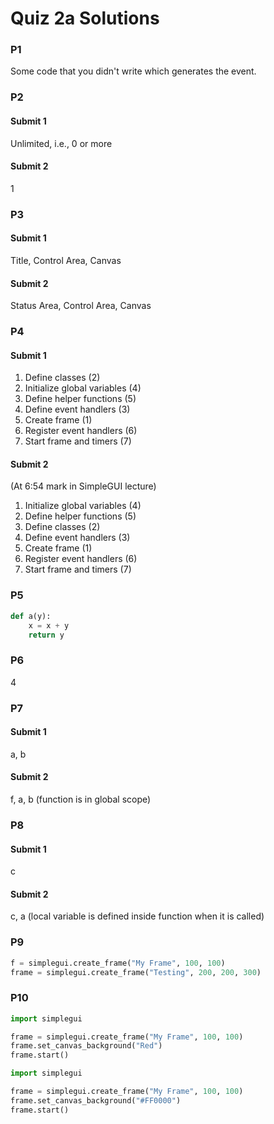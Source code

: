 Quiz 2a Solutions
==========

### P1
Some code that you didn't write which generates the event.

### P2
#### Submit 1
Unlimited, i.e., 0 or more
#### Submit 2
1

### P3
#### Submit 1
Title, Control Area, Canvas
#### Submit 2
Status Area, Control Area, Canvas

### P4
#### Submit 1
1. Define classes (2)
2. Initialize global variables (4)
3. Define helper functions (5)
4. Define event handlers (3)
5. Create frame (1)
6. Register event handlers (6)
7. Start frame and timers (7)
#### Submit 2
(At 6:54 mark in SimpleGUI lecture)
1. Initialize global variables (4)
2. Define helper functions (5)
3. Define classes (2)
4. Define event handlers (3)
5. Create frame (1)
6. Register event handlers (6)
7. Start frame and timers (7)

### P5
```python
def a(y):
    x = x + y
    return y
```

### P6
4

### P7
#### Submit 1
a, b
#### Submit 2
f, a, b (function is in global scope)

### P8
#### Submit 1
c
#### Submit 2
c, a (local variable is defined inside function when it is called)

### P9
```python
f = simplegui.create_frame("My Frame", 100, 100)
frame = simplegui.create_frame("Testing", 200, 200, 300)
```

### P10
```python
import simplegui

frame = simplegui.create_frame("My Frame", 100, 100)
frame.set_canvas_background("Red")
frame.start()
```
```python
import simplegui

frame = simplegui.create_frame("My Frame", 100, 100)
frame.set_canvas_background("#FF0000")
frame.start()
```